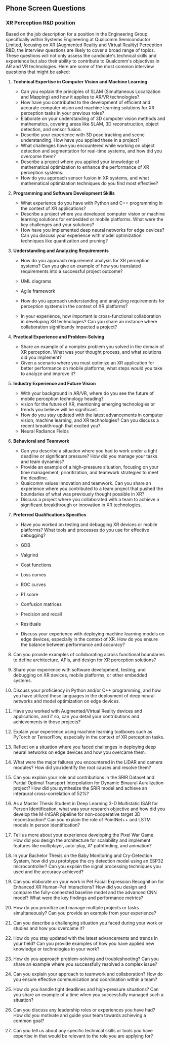 <!-- possible phone screen questions -->
## Phone Screen Questions
### XR Perception R&D position
Based on the job description for a position in the Engineering Group, specifically within Systems Engineering at Qualcomm Semiconductor Limited, focusing on XR (Augmented Reality and Virtual Reality) Perception R&D, the interview questions are likely to cover a broad range of topics. These questions will not only assess the candidate's technical skills and experience but also their ability to contribute to Qualcomm's objectives in AR and VR technologies. Here are some of the most common interview questions that might be asked:

1. **Technical Expertise in Computer Vision and Machine Learning**
   - Can you explain the principles of SLAM (Simultaneous Localization and Mapping) and how it applies to AR/VR technologies?
   - How have you contributed to the development of efficient and accurate computer vision and machine learning solutions for XR perception tasks in your previous roles?
   - Elaborate on your understanding of 3D computer vision methods and mathematics, covering areas like SLAM, 3D reconstruction, object detection, and sensor fusion.
   - Describe your experience with 3D pose tracking and scene understanding. How have you applied these in a project?
   - What challenges have you encountered while working on object detection and segmentation for real-time systems, and how did you overcome them?
   - Describe a project where you applied your knowledge of mathematical optimization to enhance the performance of XR perception systems.
   - How do you approach sensor fusion in XR systems, and what mathematical optimization techniques do you find most effective?

2. **Programming and Software Development Skills**
   - What experience do you have with Python and C++ programming in the context of XR applications?
   - Describe a project where you developed computer vision or machine learning solutions for embedded or mobile platforms. What were the key challenges and your solutions?
   - How have you implemented deep neural networks for edge devices? Can you discuss your experience with model optimization techniques like quantization and pruning?

3. **Understanding and Analyzing Requirements**
   - How do you approach requirement analysis for XR perception systems? Can you give an example of how you translated requirements into a successful project outcome?
    -   UML diagrams
    -   Agile framework

    - How do you approach understanding and analyzing requirements for perception systems in the context of XR platforms?
    - In your experience, how important is cross-functional collaboration in developing XR technologies? Can you share an instance where collaboration significantly impacted a project?

4. **Practical Experience and Problem-Solving**
   - Share an example of a complex problem you solved in the domain of XR perception. What was your thought process, and what solutions did you implement?
   - Given a scenario where you must optimize an XR application for better performance on mobile platforms, what steps would you take to analyze and improve it?

5. **Industry Experience and Future Vision**
   - With your background in AR/VR, where do you see the future of mobile perception technology heading?
    -    vision for the future of XR, mentioning emerging technologies or trends you believe will be significant.
   - How do you stay updated with the latest advancements in computer vision, machine learning, and XR technologies? Can you discuss a recent breakthrough that excited you?
    -   Neural Radiance Fields

6. **Behavioral and Teamwork**
   - Can you describe a situation where you had to work under a tight deadline or significant pressure? How did you manage your tasks and team dynamics?
    -    Provide an example of a high-pressure situation, focusing on your time management, prioritization, and teamwork strategies to meet the deadline.
   - Qualcomm values innovation and teamwork. Can you share an experience where you contributed to a team project that pushed the boundaries of what was previously thought possible in XR?
    -    Discuss a project where you collaborated with a team to achieve a significant breakthrough or innovation in XR technologies.

7. **Preferred Qualifications Specifics**
   - Have you worked on testing and debugging XR devices or mobile platforms? What tools and processes do you use for effective debugging?
    -   GDB
    -   Valgrind

    -   Cost functions
    -   Loss curves
    -   ROC curves
    -   F1 score
    -   Confusion matrices
    -   Precision and recall
    -   Residuals

   - Discuss your experience with deploying machine learning models on edge devices, especially in the context of XR. How do you ensure the balance between performance and accuracy?
  
8. Can you provide examples of collaborating across functional boundaries to define architecture, APIs, and design for XR perception solutions?

9. Share your experience with software development, testing, and debugging on XR devices, mobile platforms, or other embedded systems.

10. Discuss your proficiency in Python and/or C++ programming, and how you have utilized these languages in the deployment of deep neural networks and model optimization on edge devices.

11. Have you worked with Augmented/Virtual Reality devices and applications, and if so, can you detail your contributions and achievements in those projects?

12. Explain your experience using machine learning toolboxes such as PyTorch or TensorFlow, especially in the context of XR perception tasks.

13. Reflect on a situation where you faced challenges in deploying deep neural networks on edge devices and how you overcame them.

15. What were the major failures you encountered in the LiDAR and camera modules? How did you identify the root causes and resolve them?

16. Can you explain your role and contributions in the SRIR Dataset and Partial Optimal Transport Interpolation for Dynamic Binaural Auralization project? How did you synthesize the SRIR model and achieve an interaural cross-correlation of 52%?

16. As a Master Thesis Student in Deep Learning 3-D Multistatic ISAR for Person Identification, what was your research objective and how did you develop the M-InISAR pipeline for non-cooperative target 3D reconstruction? Can you explain the role of PointNet++ and LSTM models in person identification?
17. Tell us more about your experience developing the Pixel War Game. How did you design the architecture for scalability and implement features like multiplayer, auto-play, A* pathfinding, and animation?
18. In your Bachelor Thesis on the Baby Monitoring and Cry-Detection System, how did you prototype the cry detection model using an ESP32 microcontroller? Can you explain the signal processing techniques you used and the accuracy achieved?

19. Can you elaborate on your work in Pet Facial Expression Recognition for Enhanced XR Human-Pet Interactions? How did you design and compare the fully-connected baseline model and the advanced CNN model? What were the key findings and performance metrics?

20. How do you prioritize and manage multiple projects or tasks simultaneously? Can you provide an example from your experience?
21. Can you describe a challenging situation you faced during your work or studies and how you overcame it?
22. How do you stay updated with the latest advancements and trends in your field? Can you provide examples of how you have applied new knowledge or technologies in your work?
23. How do you approach problem-solving and troubleshooting? Can you share an example where you successfully resolved a complex issue?
24. Can you explain your approach to teamwork and collaboration? How do you ensure effective communication and coordination within a team?
25. How do you handle tight deadlines and high-pressure situations? Can you share an example of a time when you successfully managed such a situation?
26. Can you discuss any leadership roles or experiences you have had? How did you motivate and guide your team towards achieving a common goal?
27. Can you tell us about any specific technical skills or tools you have expertise in that would be relevant to the role you are applying for?